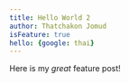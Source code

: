 ```yaml
---
title: Hello World 2
author: Thatchakon Jomud
isFeature: true
hello: {google: thai}
---
```


Here is my _great_ feature post!

